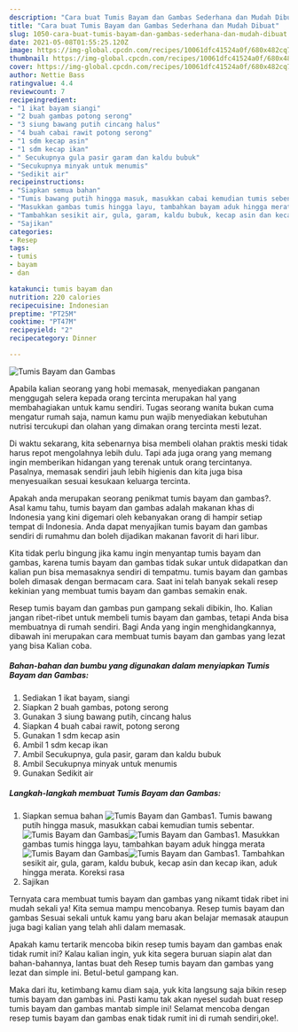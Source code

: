 ```yaml
---
description: "Cara buat Tumis Bayam dan Gambas Sederhana dan Mudah Dibuat"
title: "Cara buat Tumis Bayam dan Gambas Sederhana dan Mudah Dibuat"
slug: 1050-cara-buat-tumis-bayam-dan-gambas-sederhana-dan-mudah-dibuat
date: 2021-05-08T01:55:25.120Z
image: https://img-global.cpcdn.com/recipes/10061dfc41524a0f/680x482cq70/tumis-bayam-dan-gambas-foto-resep-utama.jpg
thumbnail: https://img-global.cpcdn.com/recipes/10061dfc41524a0f/680x482cq70/tumis-bayam-dan-gambas-foto-resep-utama.jpg
cover: https://img-global.cpcdn.com/recipes/10061dfc41524a0f/680x482cq70/tumis-bayam-dan-gambas-foto-resep-utama.jpg
author: Nettie Bass
ratingvalue: 4.4
reviewcount: 7
recipeingredient:
- "1 ikat bayam siangi"
- "2 buah gambas potong serong"
- "3 siung bawang putih cincang halus"
- "4 buah cabai rawit potong serong"
- "1 sdm kecap asin"
- "1 sdm kecap ikan"
- " Secukupnya gula pasir garam dan kaldu bubuk"
- "Secukupnya minyak untuk menumis"
- "Sedikit air"
recipeinstructions:
- "Siapkan semua bahan"
- "Tumis bawang putih hingga masuk, masukkan cabai kemudian tumis sebentar."
- "Masukkan gambas tumis hingga layu, tambahkan bayam aduk hingga merata"
- "Tambahkan sesikit air, gula, garam, kaldu bubuk, kecap asin dan kecap ikan, aduk hingga merata. Koreksi rasa"
- "Sajikan"
categories:
- Resep
tags:
- tumis
- bayam
- dan

katakunci: tumis bayam dan 
nutrition: 220 calories
recipecuisine: Indonesian
preptime: "PT25M"
cooktime: "PT47M"
recipeyield: "2"
recipecategory: Dinner

---
```



![Tumis Bayam dan Gambas](https://img-global.cpcdn.com/recipes/10061dfc41524a0f/680x482cq70/tumis-bayam-dan-gambas-foto-resep-utama.jpg)

Apabila kalian seorang yang hobi memasak, menyediakan panganan menggugah selera kepada orang tercinta merupakan hal yang membahagiakan untuk kamu sendiri. Tugas seorang  wanita bukan cuma mengatur rumah saja, namun kamu pun wajib menyediakan kebutuhan nutrisi tercukupi dan olahan yang dimakan orang tercinta mesti lezat.

Di waktu  sekarang, kita sebenarnya bisa membeli olahan praktis meski tidak harus repot mengolahnya lebih dulu. Tapi ada juga orang yang memang ingin memberikan hidangan yang terenak untuk orang tercintanya. Pasalnya, memasak sendiri jauh lebih higienis dan kita juga bisa menyesuaikan sesuai kesukaan keluarga tercinta. 



Apakah anda merupakan seorang penikmat tumis bayam dan gambas?. Asal kamu tahu, tumis bayam dan gambas adalah makanan khas di Indonesia yang kini digemari oleh kebanyakan orang di hampir setiap tempat di Indonesia. Anda dapat menyajikan tumis bayam dan gambas sendiri di rumahmu dan boleh dijadikan makanan favorit di hari libur.

Kita tidak perlu bingung jika kamu ingin menyantap tumis bayam dan gambas, karena tumis bayam dan gambas tidak sukar untuk didapatkan dan kalian pun bisa memasaknya sendiri di tempatmu. tumis bayam dan gambas boleh dimasak dengan bermacam cara. Saat ini telah banyak sekali resep kekinian yang membuat tumis bayam dan gambas semakin enak.

Resep tumis bayam dan gambas pun gampang sekali dibikin, lho. Kalian jangan ribet-ribet untuk membeli tumis bayam dan gambas, tetapi Anda bisa membuatnya di rumah sendiri. Bagi Anda yang ingin menghidangkannya, dibawah ini merupakan cara membuat tumis bayam dan gambas yang lezat yang bisa Kalian coba.

<!--inarticleads1-->

##### Bahan-bahan dan bumbu yang digunakan dalam menyiapkan Tumis Bayam dan Gambas:

1. Sediakan 1 ikat bayam, siangi
1. Siapkan 2 buah gambas, potong serong
1. Gunakan 3 siung bawang putih, cincang halus
1. Siapkan 4 buah cabai rawit, potong serong
1. Gunakan 1 sdm kecap asin
1. Ambil 1 sdm kecap ikan
1. Ambil  Secukupnya, gula pasir, garam dan kaldu bubuk
1. Ambil Secukupnya minyak untuk menumis
1. Gunakan Sedikit air




<!--inarticleads2-->

##### Langkah-langkah membuat Tumis Bayam dan Gambas:

1. Siapkan semua bahan
<img src="https://img-global.cpcdn.com/steps/dc111ff33368ee2f/160x128cq70/tumis-bayam-dan-gambas-langkah-memasak-1-foto.jpg" alt="Tumis Bayam dan Gambas">1. Tumis bawang putih hingga masuk, masukkan cabai kemudian tumis sebentar.
<img src="https://img-global.cpcdn.com/steps/decb89cfc485d0a2/160x128cq70/tumis-bayam-dan-gambas-langkah-memasak-2-foto.jpg" alt="Tumis Bayam dan Gambas"><img src="https://img-global.cpcdn.com/steps/306da1557ce7381d/160x128cq70/tumis-bayam-dan-gambas-langkah-memasak-2-foto.jpg" alt="Tumis Bayam dan Gambas">1. Masukkan gambas tumis hingga layu, tambahkan bayam aduk hingga merata
<img src="https://img-global.cpcdn.com/steps/08f43043d577a992/160x128cq70/tumis-bayam-dan-gambas-langkah-memasak-3-foto.jpg" alt="Tumis Bayam dan Gambas"><img src="https://img-global.cpcdn.com/steps/2a05643f10446e98/160x128cq70/tumis-bayam-dan-gambas-langkah-memasak-3-foto.jpg" alt="Tumis Bayam dan Gambas">1. Tambahkan sesikit air, gula, garam, kaldu bubuk, kecap asin dan kecap ikan, aduk hingga merata. Koreksi rasa
1. Sajikan




Ternyata cara membuat tumis bayam dan gambas yang nikamt tidak ribet ini mudah sekali ya! Kita semua mampu mencobanya. Resep tumis bayam dan gambas Sesuai sekali untuk kamu yang baru akan belajar memasak ataupun juga bagi kalian yang telah ahli dalam memasak.

Apakah kamu tertarik mencoba bikin resep tumis bayam dan gambas enak tidak rumit ini? Kalau kalian ingin, yuk kita segera buruan siapin alat dan bahan-bahannya, lantas buat deh Resep tumis bayam dan gambas yang lezat dan simple ini. Betul-betul gampang kan. 

Maka dari itu, ketimbang kamu diam saja, yuk kita langsung saja bikin resep tumis bayam dan gambas ini. Pasti kamu tak akan nyesel sudah buat resep tumis bayam dan gambas mantab simple ini! Selamat mencoba dengan resep tumis bayam dan gambas enak tidak rumit ini di rumah sendiri,oke!.

